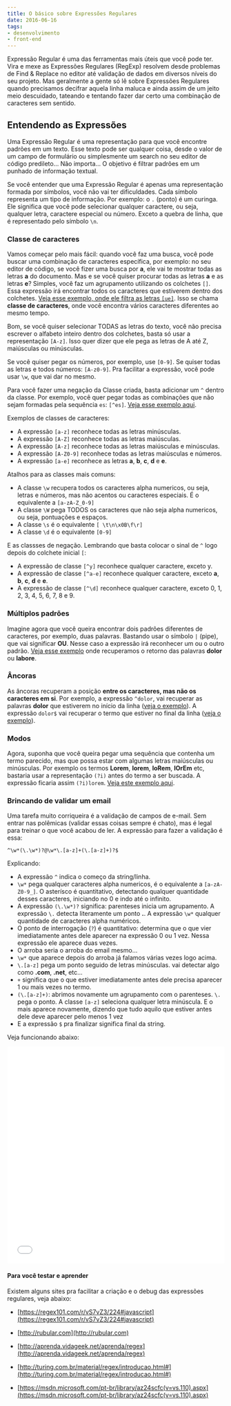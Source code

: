 ```yaml
---
title: O básico sobre Expressões Regulares
date: 2016-06-16
tags:
- desenvolvimento
- front-end
---
```


Expressão Regular é uma das ferramentas mais úteis que você pode ter. Vira e mexe as Expressões Regulares (RegExp) resolvem desde problemas de Find & Replace no editor até validação de dados em diversos níveis do seu projeto. Mas geralmente a gente só lê sobre Expressões Regulares quando precisamos decifrar aquela linha maluca e ainda assim de um jeito meio descuidado, tateando e tentando fazer dar certo uma combinação de caracteres sem sentido.

## Entendendo as Expressões

Uma Expressão Regular é uma representação para que você encontre padrões em um texto. Esse texto pode ser qualquer coisa, desde o valor de um campo de formulário ou simplesmente um search no seu editor de código predileto… Não importa… O objetivo é filtrar padrões em um punhado de informação textual.

Se você entender que uma Expressão Regular é apenas uma representação formada por símbolos, você não vai ter dificuldades. Cada símbolo representa um tipo de informação. Por exemplo: o `.` (ponto) é um curinga. Ele significa que você pode selecionar qualquer caractere, ou seja, qualquer letra, caractere especial ou número. Exceto a quebra de linha, que é representado pelo símbolo `\n`.

### Classe de caracteres

Vamos começar pelo mais fácil: quando você faz uma busca, você pode buscar uma combinação de caracteres específica, por exemplo: no seu editor de código, se você fizer uma busca por **a**, ele vai te mostrar todas as letras **a** do documento. Mas e se você quiser procurar todas as letras **a** e as letras **e**? Simples, você faz um agrupamento utilizando os colchetes `[]`. Essa expressão irá encontrar todos os caracteres que estiverem dentro dos colchetes. [Veja esse exemplo, onde ele filtra as letras `[ue]`](http://rubular.com/r/i7apRSchRh). Isso se chama **classe de caracteres**, onde você encontra vários caracteres diferentes ao mesmo tempo.

Bom, se você quiser selecionar TODAS as letras do texto, você não precisa escrever o alfabeto inteiro dentro dos colchetes, basta só usar a representação `[A-z]`. Isso quer dizer que ele pega as letras de A até Z, maiúsculas ou minúsculas.

Se você quiser pegar os números, por exemplo, use `[0-9]`. Se quiser todas as letras e todos números: `[A-z0-9]`. Pra facilitar a expressão, você pode usar `\w`, que vai dar no mesmo.

Para você fazer uma negação da Classe criada, basta adicionar um `^` dentro da classe. Por exemplo, você quer pegar todas as combinações que não sejam formadas pela sequência `es`: `[^es]`. [Veja esse exemplo aqui](http://rubular.com/r/v5TNAzCQKa).

Exemplos de classes de caracteres:

*   A expressão `[a-z]` reconhece todas as letras minúsculas.
*   A expressão `[A-Z]` reconhece todas as letras maiúsculas.
*   A expressão `[A-z]` reconhece todas as letras maiúsculas e minúsculas.
*   A expressão `[A-Z0-9]` reconhece todas as letras maiúsculas e números.
*   A expressão `[a-e]` reconhece as letras **a**, **b**, **c**, **d** e **e**.

Atalhos para as classes mais comuns:

*   A classe `\w` recupera todos os caracteres alpha numericos, ou seja, letras e números, mas não acentos ou caracteres especiais. É o equivalente a `[a-zA-Z_0-9]`
*   A classe `\W` pega TODOS os caracteres que não seja alpha numericos, ou seja, pontuações e espaços.
*   A classe `\s` é o equivalente `[ \t\n\x0B\f\r]`
*   A classe `\d` é o equivalente `[0-9]`

E as classses de negação. Lembrando que basta colocar o sinal de `^` logo depois do colchete inicial `[`:

*   A expressão de classe `[^y]` reconhece qualquer caractere, exceto y.
*   A expressão de classe `[^a-e]` reconhece qualquer caractere, exceto **a**, **b**, **c**, **d** e **e**.
*   A expressão de classe `[^\d]` reconhece qualquer caractere, exceto 0, 1, 2, 3, 4, 5, 6, 7, 8 e 9\.

### Múltiplos padrões

Imagine agora que você queira encontrar dois padrões diferentes de caracteres, por exemplo, duas palavras. Bastando usar o símbolo `|` (pipe), que vai significar **OU**. Nesse caso a expressão irá reconhecer um ou o outro padrão. [Veja esse exemplo](http://rubular.com/r/QScUEY0F1D) onde recuperamos o retorno das palavras **dolor** ou **labore**.

### Âncoras

As âncoras recuperam a posição **entre os caracteres, mas não os caracteres em si**. Por exemplo, a expressão `^dolor`, vai recuperar as palavras **dolor** que estiverem no início da linha ([veja o exemplo](http://rubular.com/r/xLTGYJY1fz)). A expressão `dolor$` vai recuperar o termo que estiver no final da linha ([veja o exemplo](http://rubular.com/r/FdBuPNAeWE)).

### Modos

Agora, suponha que você queira pegar uma sequência que contenha um termo parecido, mas que possa estar com algumas letras maiúsculas ou minúsculas. Por exemplo os termos **Lorem**, **lorem**, **loRem**, **lOrEm** etc, bastaria usar a representação `(?i)` antes do termo a ser buscada. A expressão ficaria assim `(?i)lorem`. [Veja este exemplo aqui](http://rubular.com/r/oEesGNpNcZ).

### Brincando de validar um email

Uma tarefa muito corriqueira é a validação de campos de e-mail. Sem entrar nas polêmicas (validar essas coisas sempre é chato), mas é legal para treinar o que você acabou de ler. A expressão para fazer a validação é essa:

```
^\w*(\.\w*)?@\w*\.[a-z]+(\.[a-z]+)?$
```

Explicando:

*   A expressão `^` indica o começo da string/linha.
*   `\w*` pega qualquer caracteres alpha numericos, é o equivalente a `[a-zA-Z0-9_]`. O asterísco é quantitativo, detectando qualquer quantidade desses caracteres, iniciando no 0 e indo até o infinito.
*   A expressão `(\.\w*)?` significa: parenteses inicia um agrupamento. A expressão `\.` detecta literamente um ponto **.**. A expressão `\w*` qualquer quantidade de caracteres alpha numéricos.
*   O ponto de interrogação (`?`) é quantitativo: determina que o que vier imediatamente antes dele aparecer na expressão 0 ou 1 vez. Nessa expressão ele aparece duas vezes.
*   O arroba seria o arroba do email mesmo…
*   `\w*` que aparece depois do arroba já falamos várias vezes logo acima.
*   `\.[a-z]` pega um ponto seguido de letras minúsculas. vai detectar algo como **.com**, **.net**, etc…
*   `+` significa que o que estiver imediatamente antes dele precisa aparecer 1 ou mais vezes no termo.
*   `(\.[a-z]+)`: abrimos novamente um agrupamento com o parenteses. `\.` pega o ponto. A classe `[a-z]` seleciona qualquer letra minúscula. E o mais aparece novamente, dizendo que tudo aquilo que estiver antes dele deve aparecer pelo menos 1 vez
*   E a expressão `$` pra finalizar significa final da string.

Veja funcionando abaixo:

<iframe src="//jsfiddle.net/borrcmd4/7/embedded/result,js,html,css/" allowfullscreen="allowfullscreen" frameborder="0" height="500" width="100%"></iframe>

#### Para você testar e aprender

Existem alguns sites pra facilitar a criação e o debug das expressões regulares, veja abaixo:

*   [https://regex101.com/r/vS7vZ3/224#javascript](https://regex101.com/r/vS7vZ3/224#javascript)
*   [http://rubular.com](http://rubular.com)

*   [http://aprenda.vidageek.net/aprenda/regex](http://aprenda.vidageek.net/aprenda/regex)
*   [http://turing.com.br/material/regex/introducao.html#](http://turing.com.br/material/regex/introducao.html#)
*   [https://msdn.microsoft.com/pt-br/library/az24scfc(v=vs.110).aspx](https://msdn.microsoft.com/pt-br/library/az24scfc(v=vs.110).aspx)

